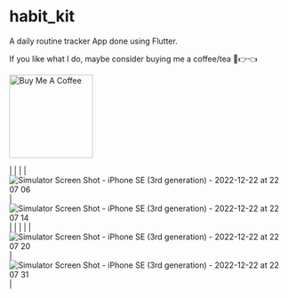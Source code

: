 # habit_kit

A daily routine tracker App done using Flutter.

If you like what I do, maybe consider buying me a coffee/tea 🥺👉👈

<a href="https://www.buymeacoffee.com/albatr" target="_blank"><img src="https://cdn.buymeacoffee.com/buttons/v2/default-red.png" alt="Buy Me A Coffee" width="150" ></a>
<br/>



|  |  |
| ![Simulator Screen Shot - iPhone SE (3rd generation) - 2022-12-22 at 22 07 06](https://user-images.githubusercontent.com/57803942/209361001-4c9e27d5-ce00-427b-9624-35a88a9baf0b.png) |![Simulator Screen Shot - iPhone SE (3rd generation) - 2022-12-22 at 22 07 14](https://user-images.githubusercontent.com/57803942/209361003-ad6d91eb-9253-4087-9b1a-da93c353b300.png) |
|  | |
| ![Simulator Screen Shot - iPhone SE (3rd generation) - 2022-12-22 at 22 07 20](https://user-images.githubusercontent.com/57803942/209361005-c145cd2d-ffda-4ad7-877e-2d0412cf494d.png) | ![Simulator Screen Shot - iPhone SE (3rd generation) - 2022-12-22 at 22 07 31](https://user-images.githubusercontent.com/57803942/209361012-2ae9b87f-965a-4dcc-a254-2a7c03f4f95d.png) |


